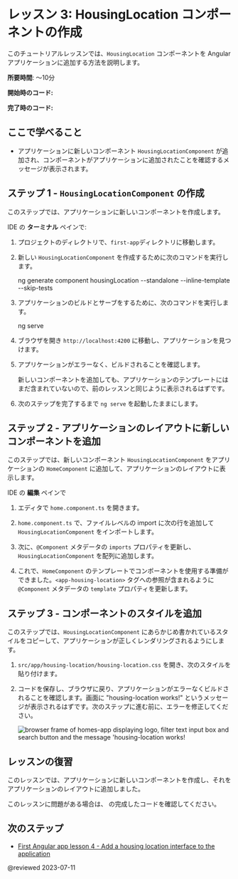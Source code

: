 # レッスン 3: HousingLocation コンポーネントの作成

このチュートリアルレッスンでは、`HousingLocation` コンポーネントを Angular アプリケーションに追加する方法を説明します。

**所要時間**: 〜10分

**開始時のコード:** <live-example name="first-app-lesson-02"></live-example>

**完了時のコード:** <live-example name="first-app-lesson-03"></live-example>

## ここで学べること
* アプリケーションに新しいコンポーネント `HousingLocationComponent` が追加され、コンポーネントがアプリケーションに追加されたことを確認するメッセージが表示されます。

## ステップ 1 - `HousingLocationComponent` の作成

このステップでは、アプリケーションに新しいコンポーネントを作成します。

IDE の **ターミナル** ペインで:

1. プロジェクトのディレクトリで、`first-app`ディレクトリに移動します。

1. 新しい `HousingLocationComponent` を作成するために次のコマンドを実行します。

    <code-example format="shell" language="shell">
    ng generate component housingLocation --standalone --inline-template --skip-tests
    </code-example>

1. アプリケーションのビルドとサーブをするために、次のコマンドを実行します。

    <code-example format="shell" language="shell">

    ng serve

    </code-example>

1.  ブラウザを開き `http://localhost:4200` に移動し、アプリケーションを見つけます。
1.  アプリケーションがエラーなく、ビルドされることを確認します。
    <div class="callout is-helpful">
      新しいコンポーネントを追加しても、アプリケーションのテンプレートにはまだ含まれていないので、前のレッスンと同じように表示されるはずです。
    </div>
1.  次のステップを完了するまで `ng serve` を起動したままにします。

## ステップ 2 - アプリケーションのレイアウトに新しいコンポーネントを追加

このステップでは、新しいコンポーネント `HousingLocationComponent` をアプリケーションの `HomeComponent` に追加して、アプリケーションのレイアウトに表示します。

IDE の **編集** ペインで

1.  エディタで `home.component.ts` を開きます。
1.  `home.component.ts` で、ファイルレベルの import に次の行を追加して `HousingLocationComponent` をインポートします。

    <code-example header="Import HousingLocationComponent in src/app/home/home.component.ts" path="first-app-lesson-03/src/app/home/home.component.ts" region="import-housingLocation"></code-example>

1.  次に、`@Component` メタデータの `imports` プロパティを更新し、`HousingLocationComponent` を配列に追加します。

    <code-example header="Add HousingLocationComponent to imports array in src/app/home/home.component.ts" path="first-app-lesson-03/src/app/home/home.component.ts" region="add-housingLocation-to-array"></code-example>

1.  これで、`HomeComponent` のテンプレートでコンポーネントを使用する準備ができました。`<app-housing-location>` タグへの参照が含まれるように `@Component` メタデータの `template` プロパティを更新します。

    <code-example header="Add housing location to the component template in src/app/home/home.component.ts" path="first-app-lesson-03/src/app/home/home.component.ts" region="add-housingLocation-to-template"></code-example>

## ステップ 3 - コンポーネントのスタイルを追加

このステップでは、`HousingLocationComponent` にあらかじめ書かれているスタイルをコピーして、アプリケーションが正しくレンダリングされるようにします。

1. `src/app/housing-location/housing-location.css` を開き、次のスタイルを貼り付けます。

    <code-example header="Add CSS styles to housing location to the component in src/app/housing-location/housing-location.component.css" path="first-app-lesson-03/src/app/housing-location/housing-location.component.css"></code-example>

1.  コードを保存し、ブラウザに戻り、アプリケーションがエラーなくビルドされることを確認します。画面に "housing-location works!" というメッセージが表示されるはずです。次のステップに進む前に、エラーを修正してください。

    <section class="lightbox">
    <img alt="browser frame of homes-app displaying logo, filter text input box and search button and the message 'housing-location works!" src="generated/images/guide/faa/homes-app-lesson-03-step-2.png">
    </section>


## レッスンの復習

このレッスンでは、アプリケーションに新しいコンポーネントを作成し、それをアプリケーションのレイアウトに追加しました。

このレッスンに問題がある場合は、<live-example></live-example> の完成したコードを確認してください。

## 次のステップ

* [First Angular app lesson 4 -  Add a housing location interface to the application](tutorial/first-app/first-app-lesson-04)

@reviewed 2023-07-11